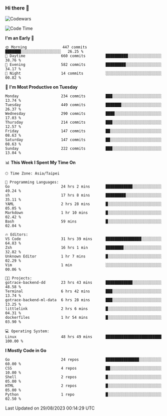 ### Hi there 👋

![Codewars](https://www.codewars.com/users/omegaatt36/badges/small)

<!--START_SECTION:waka-->
![Code Time](http://img.shields.io/badge/Code%20Time-1%2C618%20hrs%2054%20mins-blue)

**I'm an Early 🐤** 

```text
🌞 Morning                447 commits         ███████░░░░░░░░░░░░░░░░░░   26.25 % 
🌆 Daytime                660 commits         ██████████░░░░░░░░░░░░░░░   38.76 % 
🌃 Evening                582 commits         █████████░░░░░░░░░░░░░░░░   34.17 % 
🌙 Night                  14 commits          ░░░░░░░░░░░░░░░░░░░░░░░░░   00.82 % 
```
📅 **I'm Most Productive on Tuesday** 

```text
Monday                   234 commits         ███░░░░░░░░░░░░░░░░░░░░░░   13.74 % 
Tuesday                  449 commits         ███████░░░░░░░░░░░░░░░░░░   26.37 % 
Wednesday                290 commits         ████░░░░░░░░░░░░░░░░░░░░░   17.03 % 
Thursday                 214 commits         ███░░░░░░░░░░░░░░░░░░░░░░   12.57 % 
Friday                   147 commits         ██░░░░░░░░░░░░░░░░░░░░░░░   08.63 % 
Saturday                 147 commits         ██░░░░░░░░░░░░░░░░░░░░░░░   08.63 % 
Sunday                   222 commits         ███░░░░░░░░░░░░░░░░░░░░░░   13.04 % 
```


📊 **This Week I Spent My Time On** 

```text
🕑︎ Time Zone: Asia/Taipei

💬 Programming Languages: 
Go                       24 hrs 2 mins       ████████████░░░░░░░░░░░░░   49.24 % 
sh                       17 hrs 8 mins       █████████░░░░░░░░░░░░░░░░   35.11 % 
YAML                     2 hrs 28 mins       █░░░░░░░░░░░░░░░░░░░░░░░░   05.05 % 
Markdown                 1 hr 10 mins        █░░░░░░░░░░░░░░░░░░░░░░░░   02.42 % 
Bash                     59 mins             █░░░░░░░░░░░░░░░░░░░░░░░░   02.04 % 

🔥 Editors: 
VS Code                  31 hrs 39 mins      ████████████████░░░░░░░░░   64.83 % 
Zsh                      16 hrs 1 min        ████████░░░░░░░░░░░░░░░░░   32.82 % 
Unknown Editor           1 hr 7 mins         █░░░░░░░░░░░░░░░░░░░░░░░░   02.29 % 
Vim                      1 min               ░░░░░░░░░░░░░░░░░░░░░░░░░   00.06 % 

🐱‍💻 Projects: 
gotrace-backend-dd       23 hrs 43 mins      ████████████░░░░░░░░░░░░░   48.58 % 
Terminal                 6 hrs 42 mins       ███░░░░░░░░░░░░░░░░░░░░░░   13.74 % 
gotrace-backend-ml-data  6 hrs 28 mins       ███░░░░░░░░░░░░░░░░░░░░░░   13.25 % 
littlelink               2 hrs 6 mins        █░░░░░░░░░░░░░░░░░░░░░░░░   04.31 % 
dockerfiles              1 hr 54 mins        █░░░░░░░░░░░░░░░░░░░░░░░░   03.90 % 

💻 Operating System: 
Linux                    48 hrs 49 mins      █████████████████████████   100.00 % 
```

**I Mostly Code in Go** 

```text
Go                       24 repos            ███████████████░░░░░░░░░░   60.00 % 
CSS                      4 repos             ██░░░░░░░░░░░░░░░░░░░░░░░   10.00 % 
Shell                    2 repos             █░░░░░░░░░░░░░░░░░░░░░░░░   05.00 % 
HTML                     2 repos             █░░░░░░░░░░░░░░░░░░░░░░░░   05.00 % 
Python                   1 repo              █░░░░░░░░░░░░░░░░░░░░░░░░   02.50 % 
```




 Last Updated on 29/08/2023 00:14:29 UTC
<!--END_SECTION:waka-->

<!--
**omegaatt36/omegaatt36** is a ✨ _special_ ✨ repository because its `README.md` (this file) appears on your GitHub profile.

Here are some ideas to get you started:

- 🔭 I’m currently working on ...
- 🌱 I’m currently learning ...
- 👯 I’m looking to collaborate on ...
- 🤔 I’m looking for help with ...
- 💬 Ask me about ...
- 📫 How to reach me: ...
- 😄 Pronouns: ...
- ⚡ Fun fact: ...
-->

